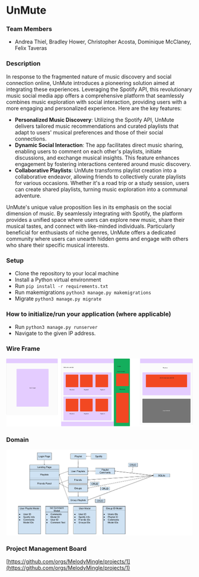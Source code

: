 # UnMute
### Team Members

- Andrea Thiel, Bradley Hower, Christopher Acosta, Dominique McClaney, Felix Taveras

### Description

In response to the fragmented nature of music discovery and social connection online, UnMute introduces a pioneering solution aimed at integrating these experiences. Leveraging the Spotify API, this revolutionary music social media app offers a comprehensive platform that seamlessly combines music exploration with social interaction, providing users with a more engaging and personalized experience. Here are the key features:

- **Personalized Music Discovery**: Utilizing the Spotify API, UnMute delivers tailored music recommendations and curated playlists that adapt to users' musical preferences and those of their social connections.
- **Dynamic Social Interaction**: The app facilitates direct music sharing, enabling users to comment on each other's playlists, initiate discussions, and exchange musical insights. This feature enhances engagement by fostering interactions centered around music discovery.
- **Collaborative Playlists**: UnMute transforms playlist creation into a collaborative endeavor, allowing friends to collectively curate playlists for various occasions. Whether it's a road trip or a study session, users can create shared playlists, turning music exploration into a communal adventure.

UnMute's unique value proposition lies in its emphasis on the social dimension of music. By seamlessly integrating with Spotify, the platform provides a unified space where users can explore new music, share their musical tastes, and connect with like-minded individuals. Particularly beneficial for enthusiasts of niche genres, UnMute offers a dedicated community where users can unearth hidden gems and engage with others who share their specific musical interests.

### Setup

- Clone the repository to your local machine
- Install a Python virtual environment
- Run `pip install -r requirements.txt`
- Run makemigrations `python3 manage.py makemigrations`
- Migrate `python3 manage.py migrate`

### How to initialize/run your application (where applicable)

- Run `python3 manage.py runserver`
- Navigate to the given IP address.

### Wire Frame

![Wire Frame](./Wire%20Frame.png)

### Domain

![Domain Model](./Domain%20Model.png)

### Project Management Board

[https://github.com/orgs/MelodyMingle/projects/1](https://github.com/orgs/MelodyMingle/projects/1)
